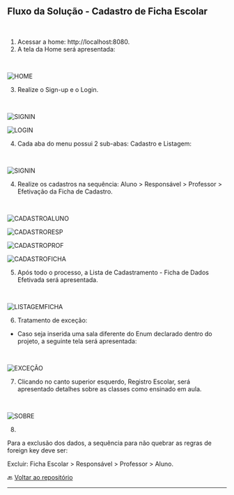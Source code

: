 ## Fluxo da Solução - Cadastro de Ficha Escolar
<br />

1. Acessar a home: http://localhost:8080.
2. A tela da Home será apresentada:
<br />

![HOME](./screenshots/home.png "Home")

3. Realize o Sign-up e o Login.
<br />

![SIGNIN](./screenshots/sign-in.png "Sign-In")

![LOGIN](./screenshots/login.png "Login")

4. Cada aba do menu possui 2 sub-abas: Cadastro e Listagem:
<br />

![SIGNIN](./screenshots/home-2.png "Sign-In")

4. Realize os cadastros na sequência:
Aluno > Responsável > Professor > Efetivação da Ficha de Cadastro.
<br />

![CADASTROALUNO](./screenshots/cadastro-aluno.png "Aluno")

![CADASTRORESP](./screenshots/cadastro-responsavel.png "Responsável")

![CADASTROPROF](./screenshots/cadastro-professor.png "Professor")

![CADASTROFICHA](./screenshots/cadastro-ficha-dados.png "Ficha")

5. Após todo o processo, a Lista de Cadastramento - Ficha de Dados Efetivada será apresentada.
<br />

![LISTAGEMFICHA](./screenshots/ficha-dados-final-efetivada.png "Ficha Efetivada")

6. Tratamento de exceção:
- Caso seja inserida uma sala diferente do Enum declarado dentro do projeto, a seguinte tela será apresentada:
<br />

![EXCEÇÃO](./screenshots/exceção.png "Exceção")

7. Clicando no canto superior esquerdo, Registro Escolar, será apresentado detalhes sobre as classes como ensinado em aula.
<br />

![SOBRE](./screenshots/sobre.png "Sobre")

8. <IMPORTANTE>
Para a exclusão dos dados, a sequência para não quebrar as regras de foreign key deve ser:

Excluir: Ficha Escolar > Responsável > Professor > Aluno.

🔙 [Voltar ao repositório](https://github.com/npalleta/Infnet-Dep-Inj-Project)

---